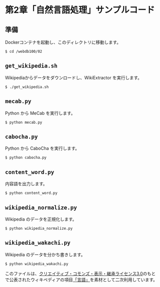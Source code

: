 
# 第2章「自然言語処理」サンプルコード

## 準備

Dockerコンテナを起動し、このディレクトリに移動します。

```
$ cd /webdb100/02
```

## `get_wikipedia.sh`

Wikipediaからデータをダウンロードし、WikiExtractor を実行します。

```
$ ./get_wikipedia.sh
```

## `mecab.py`

Python から MeCab を実行します。

```
$ python mecab.py
```

## `cabocha.py`

Python から CaboCha を実行します。

```
$ python cabocha.py
```

## `content_word.py`

内容語を出力します。

```
$ python content_word.py
```

## `wikipedia_normalize.py`

Wikipedia のデータを正規化します。

```
$ python wikipedia_normalize.py
```

## `wikipedia_wakachi.py`

Wikipedia のデータを分かち書きします。

```
$ python wikipedia_wakachi.py
```

このファイルは、<a href="http://creativecommons.org/licenses/by-sa/3.0/">クリエイティブ・コモンズ・表示・継承ライセンス3.0</a>のもとで公表されたウィキペディアの項目<a href="https://ja.wikipedia.org/wiki/%E8%A8%80%E8%AA%9E">「言語」</a>を素材として二次利用しています。
